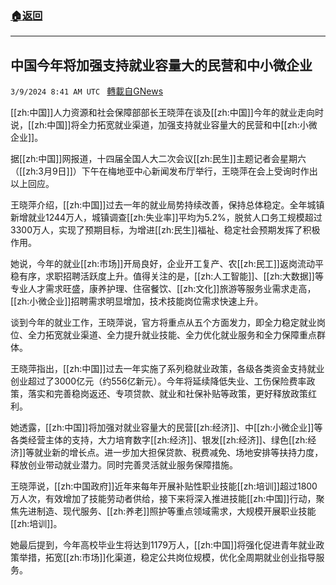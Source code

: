 ###  [:house:返回](README.md)
---


## 中国今年将加强支持就业容量大的民营和中小微企业
`3/9/2024 8:41 AM UTC ` [轉載自GNews](https://gnews.org/articles/2379454)

[[zh:中国]]人力资源和社会保障部部长王晓萍在谈及[[zh:中国]]今年的就业走向时说，[[zh:中国]]将全力拓宽就业渠道，加强支持就业容量大的民营和中[[zh:小微企业]]。

据[[zh:中国]]网报道，十四届全国人大二次会议[[zh:民生]]主题记者会星期六（[[zh:3月9日]]）下午在梅地亚中心新闻发布厅举行，王晓萍在会上受询时作出以上回应。

王晓萍介绍，[[zh:中国]]过去一年的就业局势持续改善，保持总体稳定。全年城镇新增就业1244万人，城镇调查[[zh:失业率]]平均为5.2%，脱贫人口务工规模超过3300万人，实现了预期目标，为增进[[zh:民生]]福祉、稳定社会预期发挥了积极作用。

她说，今年的就业[[zh:市场]]开局良好，企业开工复产、农[[zh:民工]]返岗流动平稳有序，求职招聘活跃度上升。值得关注的是，[[zh:人工智能]]、[[zh:大数据]]等专业人才需求旺盛，康养护理、住宿餐饮、[[zh:文化]]旅游等服务业需求走高，[[zh:小微企业]]招聘需求明显增加，技术技能岗位需求快速上升。

谈到今年的就业工作，王晓萍说，官方将重点从五个方面发力，即全力稳定就业岗位、全力拓宽就业渠道、全力提升就业技能、全力优化就业服务和全力保障重点群体。

王晓萍指出，[[zh:中国]]过去一年实施了系列稳就业政策，各级各类资金支持就业创业超过了3000亿元（约556亿新元）。今年将延续降低失业、工伤保险费率政策，落实和完善稳岗返还、专项贷款、就业和社保补贴等政策，更好释放政策红利。

她透露，[[zh:中国]]将加强对就业容量大的民营[[zh:经济]]、中[[zh:小微企业]]等各类经营主体的支持，大力培育数字[[zh:经济]]、银发[[zh:经济]]、绿色[[zh:经济]]等就业新的增长点。进一步加大担保贷款、税费减免、场地安排等扶持力度，释放创业带动就业潜力。同时完善灵活就业服务保障措施。

王晓萍说，[[zh:中国政府]]近年来每年开展补贴性职业技能[[zh:培训]]超过1800万人次，有效增加了技能劳动者供给，接下来将深入推进技能[[zh:中国]]行动，聚焦先进制造、现代服务、[[zh:养老]]照护等重点领域需求，大规模开展职业技能[[zh:培训]]。

她最后提到，今年高校毕业生将达到1179万人，[[zh:中国]]将强化促进青年就业政策举措，拓宽[[zh:市场]]化渠道，稳定公共岗位规模，优化全周期就业创业指导服务。
